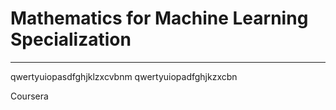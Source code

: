 # Mathematics for Machine Learning Specialization
**********************************************************************

qwertyuiopasdfghjklzxcvbnm qwertyuiopadfghjkzxcbn

Coursera
